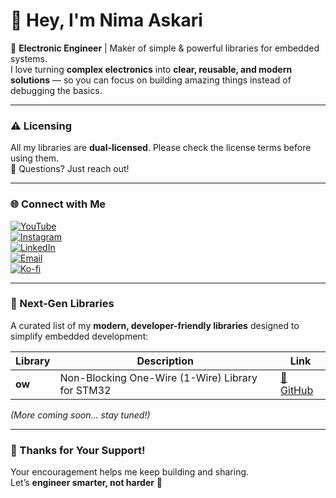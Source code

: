 # 👋 Hey, I'm Nima Askari  

🚀 **Electronic Engineer** | Maker of simple & powerful libraries for embedded systems.  
I love turning **complex electronics** into **clear, reusable, and modern solutions** — so you can focus on building amazing things instead of debugging the basics.  

---

### ⚠️ Licensing  

All my libraries are **dual-licensed**. Please check the license terms before using them.  
📩 Questions? Just reach out!  

---

### 🌐 Connect with Me  

[![YouTube](https://img.shields.io/badge/YouTube-Subscribe-red?style=for-the-badge&logo=youtube)](https://youtube.com/@nimaltd)  
[![Instagram](https://img.shields.io/badge/Instagram-Follow-purple?style=for-the-badge&logo=instagram)](https://instagram.com/github.nimaltd)  
[![LinkedIn](https://img.shields.io/badge/LinkedIn-Connect-blue?style=for-the-badge&logo=linkedin)](https://linkedin.com/in/nimaltd)  
[![Email](https://img.shields.io/badge/Email-Contact-red?style=for-the-badge&logo=gmail)](mailto:nima.askari@gmail.com)  
[![Ko-fi](https://img.shields.io/badge/Ko--fi-Support-orange?style=for-the-badge&logo=ko-fi)](https://ko-fi.com/nimaltd)  

---

### 🧩 Next-Gen Libraries  

A curated list of my **modern, developer-friendly libraries** designed to simplify embedded development:  

| Library | Description | Link |
|---------|-------------|------|
| **ow** | Non-Blocking One-Wire (1-Wire) Library for STM32 | [🔗 GitHub](https://github.com/nimaltd/ow) |

*(More coming soon... stay tuned!)*  

---

### 💬 Thanks for Your Support!  

Your encouragement helps me keep building and sharing.  
Let’s **engineer smarter, not harder** 🌟  
